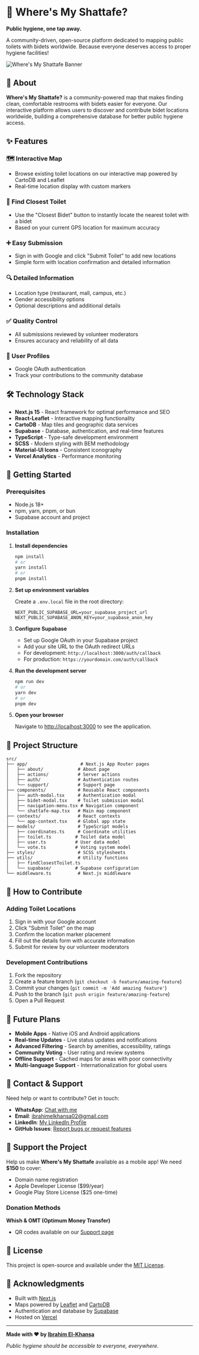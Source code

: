 # 🚽 Where's My Shattafe?

**Public hygiene, one tap away.**

A community-driven, open-source platform dedicated to mapping public toilets with bidets worldwide. Because everyone deserves access to proper hygiene facilities!

![Where's My Shattafe Banner](./public/shattafe-marker.png)

## 🌟 About

**Where's My Shattafe?** is a community-powered map that makes finding clean, comfortable restrooms with bidets easier for everyone. Our interactive platform allows users to discover and contribute bidet locations worldwide, building a comprehensive database for better public hygiene access.

## ✨ Features

### 🗺️ Interactive Map
- Browse existing toilet locations on our interactive map powered by CartoDB and Leaflet
- Real-time location display with custom markers

### 📍 Find Closest Toilet
- Use the "Closest Bidet" button to instantly locate the nearest toilet with a bidet
- Based on your current GPS location for maximum accuracy

### ➕ Easy Submission
- Sign in with Google and click "Submit Toilet" to add new locations
- Simple form with location confirmation and detailed information

### 🔍 Detailed Information
- Location type (restaurant, mall, campus, etc.)
- Gender accessibility options
- Optional descriptions and additional details

### ✅ Quality Control
- All submissions reviewed by volunteer moderators
- Ensures accuracy and reliability of all data

### 👤 User Profiles
- Google OAuth authentication
- Track your contributions to the community database

## 🛠️ Technology Stack

- **Next.js 15** - React framework for optimal performance and SEO
- **React-Leaflet** - Interactive mapping functionality
- **CartoDB** - Map tiles and geographic data services
- **Supabase** - Database, authentication, and real-time features
- **TypeScript** - Type-safe development environment
- **SCSS** - Modern styling with BEM methodology
- **Material-UI Icons** - Consistent iconography
- **Vercel Analytics** - Performance monitoring

## 🚀 Getting Started

### Prerequisites

- Node.js 18+ 
- npm, yarn, pnpm, or bun
- Supabase account and project

### Installation

1. **Install dependencies**
   ```bash
   npm install
   # or
   yarn install
   # or
   pnpm install
   ```

2. **Set up environment variables**
   
   Create a `.env.local` file in the root directory:
   ```env
   NEXT_PUBLIC_SUPABASE_URL=your_supabase_project_url
   NEXT_PUBLIC_SUPABASE_ANON_KEY=your_supabase_anon_key
   ```

3. **Configure Supabase**
   - Set up Google OAuth in your Supabase project
   - Add your site URL to the OAuth redirect URLs
   - For development: `http://localhost:3000/auth/callback`
   - For production: `https://yourdomain.com/auth/callback`

4. **Run the development server**
   ```bash
   npm run dev
   # or
   yarn dev
   # or
   pnpm dev
   ```

5. **Open your browser**
   
   Navigate to [http://localhost:3000](http://localhost:3000) to see the application.

## 📁 Project Structure

```
src/
├── app/                    # Next.js App Router pages
│   ├── about/             # About page
│   ├── actions/           # Server actions
│   ├── auth/              # Authentication routes
│   └── support/           # Support page
├── components/            # Reusable React components
│   ├── auth-modal.tsx     # Authentication modal
│   ├── bidet-modal.tsx    # Toilet submission modal
│   ├── navigation-menu.tsx # Navigation component
│   └── shattafe-map.tsx   # Main map component
├── contexts/              # React contexts
│   └── app-context.tsx    # Global app state
├── models/                # TypeScript models
│   ├── coordinates.ts     # Coordinate utilities
│   ├── toilet.ts         # Toilet data model
│   ├── user.ts           # User data model
│   └── vote.ts           # Voting system model
├── styles/                # SCSS stylesheets
├── utils/                 # Utility functions
│   ├── findClosestToilet.ts
│   └── supabase/         # Supabase configuration
└── middleware.ts          # Next.js middleware
```

## 🎯 How to Contribute

### Adding Toilet Locations
1. Sign in with your Google account
2. Click "Submit Toilet" on the map
3. Confirm the location marker placement
4. Fill out the details form with accurate information
5. Submit for review by our volunteer moderators

### Development Contributions
1. Fork the repository
2. Create a feature branch (`git checkout -b feature/amazing-feature`)
3. Commit your changes (`git commit -m 'Add amazing feature'`)
4. Push to the branch (`git push origin feature/amazing-feature`)
5. Open a Pull Request

## 🚀 Future Plans

- **Mobile Apps** - Native iOS and Android applications
- **Real-time Updates** - Live status updates and notifications
- **Advanced Filtering** - Search by amenities, accessibility, ratings
- **Community Voting** - User rating and review systems
- **Offline Support** - Cached maps for areas with poor connectivity
- **Multi-language Support** - Internationalization for global users

## 💬 Contact & Support

Need help or want to contribute? Get in touch:

- **WhatsApp**: [Chat with me](https://wa.me/9613299973)
- **Email**: [ibrahimelkhansa02@gmail.com](mailto:ibrahimelkhansa02@gmail.com)
- **LinkedIn**: [My LinkedIn Profile](https://www.linkedin.com/in/ibrahimelkhansa/)
- **GitHub Issues**: [Report bugs or request features](https://github.com/Ibrahim-ElKhansa/Wheres-My-Shattafe/issues)

## 💝 Support the Project

Help us make **Where's My Shattafe** available as a mobile app! We need **$150** to cover:

- Domain name registration
- Apple Developer License ($99/year)
- Google Play Store License ($25 one-time)

### Donation Methods

**Whish & OMT (Optimum Money Transfer)**
- QR codes available on our [Support page](https://wheres-my-shattafe.vercel.app/support)

## 📄 License

This project is open-source and available under the [MIT License](LICENSE).

## 🙏 Acknowledgments

- Built with [Next.js](https://nextjs.org/)
- Maps powered by [Leaflet](https://leafletjs.com/) and [CartoDB](https://carto.com/)
- Authentication and database by [Supabase](https://supabase.com/)
- Hosted on [Vercel](https://vercel.com/)

---

**Made with ❤️ by [Ibrahim El-Khansa](https://github.com/Ibrahim-ElKhansa)**

*Public hygiene should be accessible to everyone, everywhere.*
